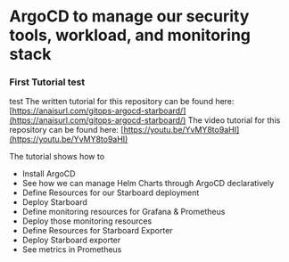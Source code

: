 # ArgoCD to manage our security tools, workload, and monitoring stack

### First Tutorial test
test
The written tutorial for this repository can be found here: [https://anaisurl.com/gitops-argocd-starboard/](https://anaisurl.com/gitops-argocd-starboard/)
The video tutorial for this repository can be found here: [https://youtu.be/YvMY8to9aHI](https://youtu.be/YvMY8to9aHI)

The tutorial shows how to 
* Install ArgoCD
* See how we can manage Helm Charts through ArgoCD declaratively
* Define Resources for our Starboard deployment
* Deploy Starboard
* Define monitoring resources for Grafana & Prometheus
* Deploy those monitoring resources
* Define Resources for Starboard Exporter
* Deploy Starboard exporter
* See metrics in Prometheus
